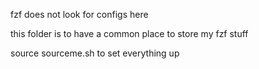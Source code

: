 fzf does not look for configs here

this folder is to have a common place to store my fzf stuff

source sourceme.sh to set everything up
